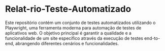 # Relat-rio-Teste-Automatizado
Este repositório contém um conjunto de testes automatizados utilizando o Playwright, uma ferramenta moderna para automação de testes de aplicativos web. O objetivo principal é garantir a qualidade e a funcionalidade de um site específico através da execução de testes end-to-end, abrangendo diferentes cenários e funcionalidades.
